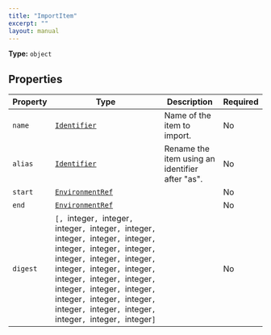 ```yaml
---
title: "ImportItem"
excerpt: ""
layout: manual
---
```



**Type:** `object`





## Properties

| Property | Type | Description | Required |
|----------|------|-------------|----------|
| `name` |[`Identifier`](/docs/kcl/types/Identifier)| Name of the item to import. | No |
| `alias` |[`Identifier`](/docs/kcl/types/Identifier)| Rename the item using an identifier after "as". | No |
| `start` |[`EnvironmentRef`](/docs/kcl/types/EnvironmentRef)|  | No |
| `end` |[`EnvironmentRef`](/docs/kcl/types/EnvironmentRef)|  | No |
| `digest` |`[, `integer`, `integer`, `integer`, `integer`, `integer`, `integer`, `integer`, `integer`, `integer`, `integer`, `integer`, `integer`, `integer`, `integer`, `integer`, `integer`, `integer`, `integer`, `integer`, `integer`, `integer`, `integer`, `integer`, `integer`, `integer`, `integer`, `integer`, `integer`, `integer`, `integer`, `integer`, `integer`]`|  | No |


